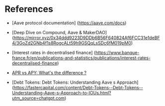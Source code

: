 # References


* [Aave protocol documentation] (https://aave.com/docs)

* [Deep Dive on Compound, Aave & MakerDAO] (https://mirror.xyz/0x34ddd9223D9DDb6B56F640824Af6FCC31e1deBF4/3GoZd2GNb4f1s8RogcALt59h9GSQqLsSDc6fM019pM0)

* [Interest rates in decentralised finance] (https://www.banque-france.fr/en/publications-and-statistics/publications/interest-rates-decentralised-finance)

* [APR vs APY: What's the difference ?](https://www.empower.com/the-currency/money/apr-vs-apy)

* [Debt Tokens: Debt Tokens: Understanding Aave s Approach] (https://fastercapital.com/content/Debt-Tokens--Debt-Tokens--Understanding-Aave-s-Approach-to-IOUs.html?utm_source=chatgpt.com)
